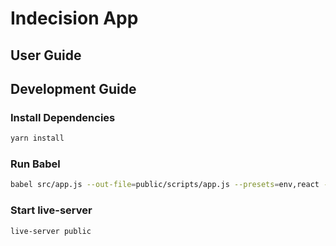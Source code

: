 # Indecision App

## User Guide

## Development Guide

### Install Dependencies
````bash
yarn install
````

### Run Babel
````bash
babel src/app.js --out-file=public/scripts/app.js --presets=env,react --watch
````

### Start live-server
````bash
live-server public
````